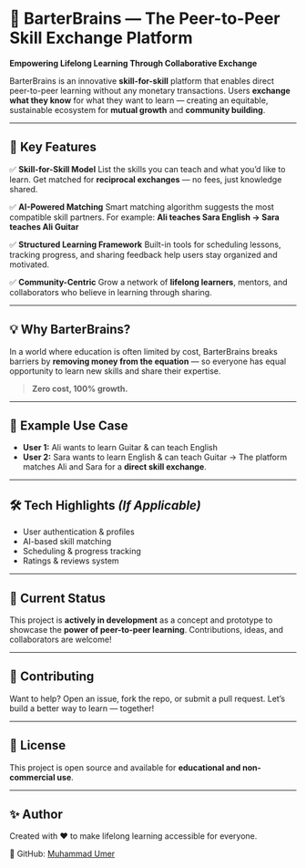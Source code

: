# 🤝 BarterBrains — The Peer-to-Peer Skill Exchange Platform

**Empowering Lifelong Learning Through Collaborative Exchange**

BarterBrains is an innovative **skill-for-skill** platform that enables direct peer-to-peer learning without any monetary transactions. Users **exchange what they know** for what they want to learn — creating an equitable, sustainable ecosystem for **mutual growth** and **community building**.

---

## 🚀 Key Features

✅ **Skill-for-Skill Model**
List the skills you can teach and what you’d like to learn. Get matched for **reciprocal exchanges** — no fees, just knowledge shared.

✅ **AI-Powered Matching**
Smart matching algorithm suggests the most compatible skill partners. For example:
**Ali teaches Sara English → Sara teaches Ali Guitar**

✅ **Structured Learning Framework**
Built-in tools for scheduling lessons, tracking progress, and sharing feedback help users stay organized and motivated.

✅ **Community-Centric**
Grow a network of **lifelong learners**, mentors, and collaborators who believe in learning through sharing.

---

## 💡 Why BarterBrains?

In a world where education is often limited by cost, BarterBrains breaks barriers by **removing money from the equation** — so everyone has equal opportunity to learn new skills and share their expertise.

> **Zero cost, 100% growth.**

---

## 🧩 Example Use Case

* **User 1:** Ali wants to learn Guitar & can teach English
* **User 2:** Sara wants to learn English & can teach Guitar
  → The platform matches Ali and Sara for a **direct skill exchange**.

---

## 🛠️ Tech Highlights *(If Applicable)*

* User authentication & profiles
* AI-based skill matching
* Scheduling & progress tracking
* Ratings & reviews system

---

## 📌 Current Status

This project is **actively in development** as a concept and prototype to showcase the **power of peer-to-peer learning**. Contributions, ideas, and collaborators are welcome!

---

## 🤗 Contributing

Want to help? Open an issue, fork the repo, or submit a pull request. Let’s build a better way to learn — together!

---

## 📄 License

This project is open source and available for **educational and non-commercial use**.

---

## ✨ Author

Created with ❤️ to make lifelong learning accessible for everyone.

🔗 GitHub: [Muhammad Umer](https://github.com/umernadim)

